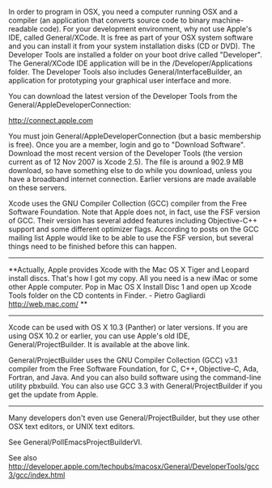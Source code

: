 

In order to program in OSX, you need a computer running OSX and a compiler (an application that converts source code to binary machine-readable code). For your development environment, why not use Apple's IDE, called General/XCode. It is free as part of your OSX system software and you can install it from your system installation disks (CD or DVD). The Developer Tools are installed  a folder on your boot drive called "Developer". The General/XCode IDE application will be in the /Developer/Applications folder. The Developer Tools also includes General/InterfaceBuilder, an application for prototyping your graphical user interface and more.

You can download the latest version of the Developer Tools from the General/AppleDeveloperConnection:

http://connect.apple.com

You must join General/AppleDeveloperConnection (but a basic membership is free). Once you are a member, login and go to "Download Software".  Download the most recent version of the Developer Tools  (the version current as of 12 Nov 2007 is Xcode 2.5).  The file is around a 902.9 MB download, so have something else to do while you download, unless you have a broadband internet connection. Earlier versions are made available on these servers.

Xcode uses the GNU Compiler Collection (GCC) compiler from the Free Software Foundation. Note that Apple does not, in fact, use the FSF version of GCC. Their version has several added features including Objective-C++ support and some different optimizer flags. According to posts on the GCC mailing list Apple would like to be able to use the FSF version, but several things need to be finished before this can happen.

----
**Actually, Apple provides Xcode with the Mac OS X Tiger and Leopard install discs. That's how I got my copy. All you need is a new iMac or some other Apple computer. Pop in Mac OS X Install Disc 1 and open up Xcode Tools folder on the CD contents in Finder. - Pietro Gagliardi http://web.mac.com/ **

----
Xcode can be used with OS X 10.3 (Panther) or later versions. If you are using OSX 10.2 or earlier, you can use Apple's old IDE, General/ProjectBuilder.  It is available at the above link.

General/ProjectBuilder uses the GNU Compiler Collection (GCC) v3.1 compiler from the Free Software Foundation, for C, C++, Objective-C, Ada, Fortran, and Java. And you can also build software using the command-line utility pbxbuild. You can also use GCC 3.3 with General/ProjectBuilder if you get the update from Apple.

----
Many developers don't even use General/ProjectBuilder, but they use other OSX text editors, or UNIX text editors.  

See General/PollEmacsProjectBuilderVI.

See also http://developer.apple.com/techpubs/macosx/General/DeveloperTools/gcc3/gcc/index.html
